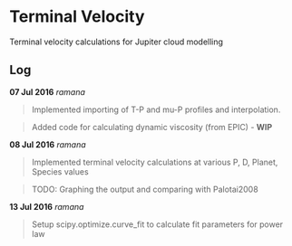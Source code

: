 # Terminal Velocity 
Terminal velocity calculations for Jupiter cloud modelling

## Log
**07 Jul 2016** *ramana*
> Implemented importing of T-P and mu-P profiles and interpolation. 

> Added code for calculating dynamic viscosity (from EPIC) - **WIP**

**08 Jul 2016** *ramana*
> Implemented terminal velocity calculations at various P, D, Planet, Species values

> TODO: Graphing the output and comparing with Palotai2008

**13 Jul 2016** *ramana*
> Setup scipy.optimize.curve_fit to calculate fit parameters for power law
